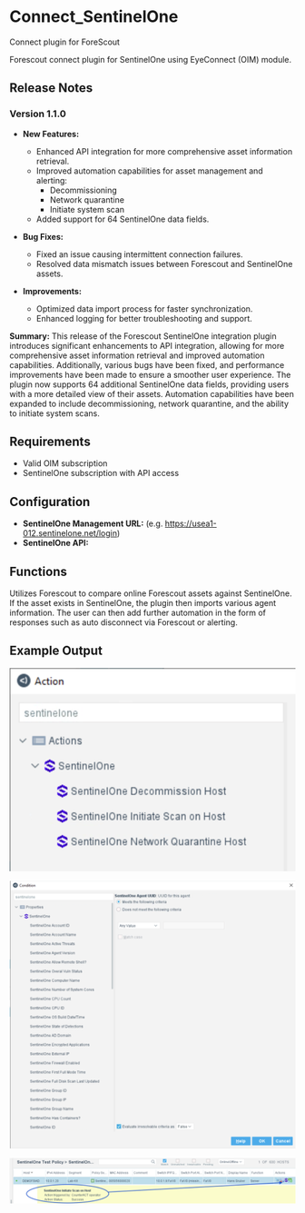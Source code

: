 # Connect_SentinelOne
Connect plugin for ForeScout

Forescout connect plugin for SentinelOne using EyeConnect (OIM) module.

## Release Notes

### Version 1.1.0
- **New Features:**
  - Enhanced API integration for more comprehensive asset information retrieval.
  - Improved automation capabilities for asset management and alerting:
    - Decommissioning
    - Network quarantine
    - Initiate system scan
  - Added support for 64 SentinelOne data fields.

- **Bug Fixes:**
  - Fixed an issue causing intermittent connection failures.
  - Resolved data mismatch issues between Forescout and SentinelOne assets.

- **Improvements:**
  - Optimized data import process for faster synchronization.
  - Enhanced logging for better troubleshooting and support.

**Summary:** This release of the Forescout SentinelOne integration plugin introduces significant enhancements to API integration, allowing for more comprehensive asset information retrieval and improved automation capabilities. Additionally, various bugs have been fixed, and performance improvements have been made to ensure a smoother user experience. The plugin now supports 64 additional SentinelOne data fields, providing users with a more detailed view of their assets. Automation capabilities have been expanded to include decommissioning, network quarantine, and the ability to initiate system scans.

## Requirements
- Valid OIM subscription
- SentinelOne subscription with API access

## Configuration
- **SentinelOne Management URL:** (e.g. https://usea1-012.sentinelone.net/login)
- **SentinelOne API:** 

## Functions
Utilizes Forescout to compare online Forescout assets against SentinelOne. If the asset exists in SentinelOne, the plugin then imports various agent information. The user can then add further automation in the form of responses such as auto disconnect via Forescout or alerting.

## Example Output
![SentinelOne ForeScout Actions](https://github.com/PoesRaven/public/blob/068bb61035595a2d7336f7fc6e11e9f6ab21e362/ForescoutS1Actions.png?raw=true)

![SentinelOne ForeScout Properties](https://raw.githubusercontent.com/PoesRaven/public/068bb61035595a2d7336f7fc6e11e9f6ab21e362/ForescoutS1Properties.png)

![SentinelOne ForeScout Results](https://raw.githubusercontent.com/PoesRaven/public/068bb61035595a2d7336f7fc6e11e9f6ab21e362/ForescoutS1Results.png)
